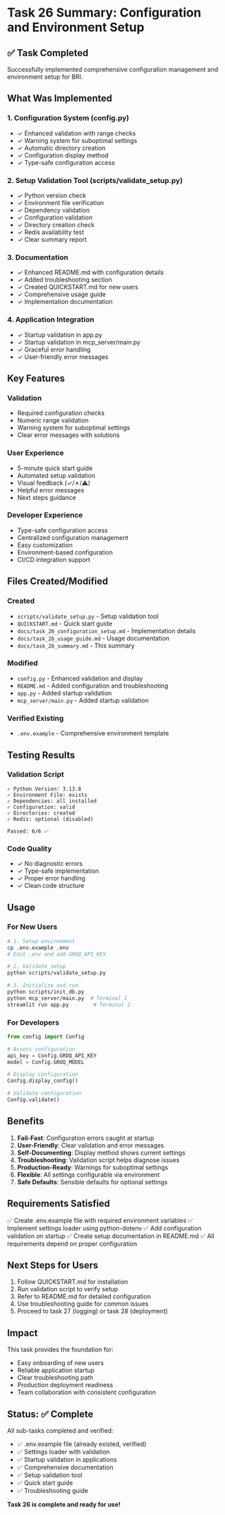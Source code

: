 # Task 26 Summary: Configuration and Environment Setup

## ✅ Task Completed

Successfully implemented comprehensive configuration management and environment setup for BRI.

## What Was Implemented

### 1. Configuration System (config.py)
- ✓ Enhanced validation with range checks
- ✓ Warning system for suboptimal settings
- ✓ Automatic directory creation
- ✓ Configuration display method
- ✓ Type-safe configuration access

### 2. Setup Validation Tool (scripts/validate_setup.py)
- ✓ Python version check
- ✓ Environment file verification
- ✓ Dependency validation
- ✓ Configuration validation
- ✓ Directory creation check
- ✓ Redis availability test
- ✓ Clear summary report

### 3. Documentation
- ✓ Enhanced README.md with configuration details
- ✓ Added troubleshooting section
- ✓ Created QUICKSTART.md for new users
- ✓ Comprehensive usage guide
- ✓ Implementation documentation

### 4. Application Integration
- ✓ Startup validation in app.py
- ✓ Startup validation in mcp_server/main.py
- ✓ Graceful error handling
- ✓ User-friendly error messages

## Key Features

### Validation
- Required configuration checks
- Numeric range validation
- Warning system for suboptimal settings
- Clear error messages with solutions

### User Experience
- 5-minute quick start guide
- Automated setup validation
- Visual feedback (✓/✗/⚠️)
- Helpful error messages
- Next steps guidance

### Developer Experience
- Type-safe configuration access
- Centralized configuration management
- Easy customization
- Environment-based configuration
- CI/CD integration support

## Files Created/Modified

### Created
- `scripts/validate_setup.py` - Setup validation tool
- `QUICKSTART.md` - Quick start guide
- `docs/task_26_configuration_setup.md` - Implementation details
- `docs/task_26_usage_guide.md` - Usage documentation
- `docs/task_26_summary.md` - This summary

### Modified
- `config.py` - Enhanced validation and display
- `README.md` - Added configuration and troubleshooting
- `app.py` - Added startup validation
- `mcp_server/main.py` - Added startup validation

### Verified Existing
- `.env.example` - Comprehensive environment template

## Testing Results

### Validation Script
```
✓ Python Version: 3.13.8
✓ Environment File: exists
✓ Dependencies: all installed
✓ Configuration: valid
✓ Directories: created
✓ Redis: optional (disabled)

Passed: 6/6 ✅
```

### Code Quality
- ✓ No diagnostic errors
- ✓ Type-safe implementation
- ✓ Proper error handling
- ✓ Clean code structure

## Usage

### For New Users
```bash
# 1. Setup environment
cp .env.example .env
# Edit .env and add GROQ_API_KEY

# 2. Validate setup
python scripts/validate_setup.py

# 3. Initialize and run
python scripts/init_db.py
python mcp_server/main.py  # Terminal 1
streamlit run app.py        # Terminal 2
```

### For Developers
```python
from config import Config

# Access configuration
api_key = Config.GROQ_API_KEY
model = Config.GROQ_MODEL

# Display configuration
Config.display_config()

# Validate configuration
Config.validate()
```

## Benefits

1. **Fail-Fast**: Configuration errors caught at startup
2. **User-Friendly**: Clear validation and error messages
3. **Self-Documenting**: Display method shows current settings
4. **Troubleshooting**: Validation script helps diagnose issues
5. **Production-Ready**: Warnings for suboptimal settings
6. **Flexible**: All settings configurable via environment
7. **Safe Defaults**: Sensible defaults for optional settings

## Requirements Satisfied

✅ Create .env.example file with required environment variables
✅ Implement settings loader using python-dotenv
✅ Add configuration validation on startup
✅ Create setup documentation in README.md
✅ All requirements depend on proper configuration

## Next Steps for Users

1. Follow QUICKSTART.md for installation
2. Run validation script to verify setup
3. Refer to README.md for detailed configuration
4. Use troubleshooting guide for common issues
5. Proceed to task 27 (logging) or task 28 (deployment)

## Impact

This task provides the foundation for:
- Easy onboarding of new users
- Reliable application startup
- Clear troubleshooting path
- Production deployment readiness
- Team collaboration with consistent configuration

## Status: ✅ Complete

All sub-tasks completed and verified:
- ✅ .env.example file (already existed, verified)
- ✅ Settings loader with validation
- ✅ Startup validation in applications
- ✅ Comprehensive documentation
- ✅ Setup validation tool
- ✅ Quick start guide
- ✅ Troubleshooting guide

**Task 26 is complete and ready for use!**
